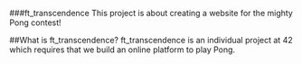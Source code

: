 ###ft_transcendence
This project is about creating a website for the mighty Pong contest!

##What is ft_transcendence?
ft_transcendence is an individual project at 42 which requires that we build an online platform to play Pong.
